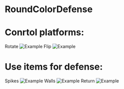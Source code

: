 # RoundColorDefense
# Conrtol platforms:
Rotate
<img src="https://imgflip.com/gif/3mo6ag" title="Example"/>
Flip
<img src="https://imgflip.com/gif/3mo6g3" title="Example"/>
# Use items for defense:
Spikes
<img src="https://imgflip.com/gif/3mo9sx" title="Example"/>
Walls
<img src="https://imgflip.com/gif/3mo9zz" title="Example"/>
Return
<img src="https://imgflip.com/gif/3moa5c" title="Example"/>
